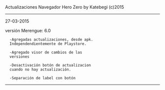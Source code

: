 Actualizaciones Navegador Hero Zero by Katebegi (c)2015
_____________________

27-03-2015

  versión Merengue: 6.0
  
      -Agregadas actualizaciones, desde apk.
      Independendientemente de Playstore.
      
      -Agregado visor de cambios de las
      versiones
      
      -Desactivación botón de actualizacion
      cuando no hay actualización.
      
      -Separación de label con botón
_____________________
